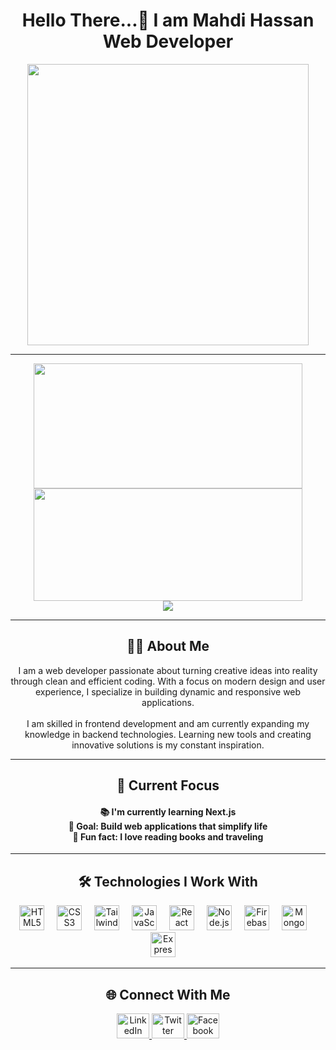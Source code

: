 <h1 align="center">Hello There...👋 I am Mahdi Hassan <br> Web Developer</h1>

<div align="center">
  <img height="450" src="https://media.licdn.com/dms/image/C4E12AQErJsYayDutVg/article-cover_image-shrink_600_2000/0/1651835064260?e=2147483647&v=beta&t=PD7NGwk2Vh3xOA9gxf8uUsLsAt-Bvak1Hm3ruoGSxuY" />
</div>

---

<div align="center">
  
  <!-- GitHub Stats & Top Languages side-by-side -->
  <div align="center">
    <img src="https://github-readme-stats.vercel.app/api?username=mahdihasan333&show_icons=true&theme=midnight-purple&border_radius=12" width="430" height="200" />
    <img src="https://github-readme-stats.vercel.app/api/top-langs/?username=mahdihasan333&layout=compact&theme=midnight-purple" width="430" height="180" />
  </div>  

  <!-- GitHub Streak -->
  <img src="https://streak-stats.demolab.com?user=mahdihasan333&theme=midnight-purple&hide_border=true&date_format=M%20j%5B%2C%20Y%5D&card_height=220" />

</div>

---

<h2 align="center">👨‍💻 About Me</h2>

<p align="center">
  I am a web developer passionate about turning creative ideas into reality through clean and efficient coding. With a focus on modern design and user experience, I specialize in building dynamic and responsive web applications. <br><br>
  I am skilled in frontend development and am currently expanding my knowledge in backend technologies. Learning new tools and creating innovative solutions is my constant inspiration.
</p>

---

<h2 align="center">🎯 Current Focus</h2>

<h4 align="center">
  📚 I'm currently learning Next.js <br> 
  🎯 Goal: Build web applications that simplify life <br> 
  🎲 Fun fact: I love reading books and traveling
</h4>

---

<h2 align="center">🛠️ Technologies I Work With</h2>

<div align="center">
  <img src="https://cdn.jsdelivr.net/gh/devicons/devicon/icons/html5/html5-original.svg" height="40" alt="HTML5" />
  <img width="12" />
  <img src="https://cdn.jsdelivr.net/gh/devicons/devicon/icons/css3/css3-original.svg" height="40" alt="CSS3" />
  <img width="12" />
  <img src="https://cdn.simpleicons.org/tailwindcss/06B6D4" height="40" alt="Tailwind CSS" />
  <img width="12" />
  <img src="https://cdn.jsdelivr.net/gh/devicons/devicon/icons/javascript/javascript-original.svg" height="40" alt="JavaScript" />
  <img width="12" />
  <img src="https://cdn.jsdelivr.net/gh/devicons/devicon/icons/react/react-original.svg" height="40" alt="React" />
  <img width="12" />
  <img src="https://cdn.jsdelivr.net/gh/devicons/devicon/icons/nodejs/nodejs-original.svg" height="40" alt="Node.js" />
  <img width="12" />
  <img src="https://cdn.jsdelivr.net/gh/devicons/devicon/icons/firebase/firebase-plain.svg" height="40" alt="Firebase" />
  <img width="12" />
  <img src="https://cdn.jsdelivr.net/gh/devicons/devicon/icons/mongodb/mongodb-original.svg" height="40" alt="MongoDB" />
  <img width="12" />
  <img src="https://cdn.simpleicons.org/express/000000" height="40" alt="Express.js" />
  <img width="12" />
</div>

---

<h2 align="center">🌐 Connect With Me</h2>

<div align="center">
  <a href="https://www.linkedin.com/in/md-mahdi-hassan-rafi-0581a4299/" target="_blank">
    <img src="https://raw.githubusercontent.com/maurodesouza/profile-readme-generator/master/src/assets/icons/social/linkedin/default.svg" width="52" height="40" alt="LinkedIn" />
  </a>
  <a href="https://x.com/MahdiHassanDev" target="_blank">
    <img src="https://raw.githubusercontent.com/maurodesouza/profile-readme-generator/master/src/assets/icons/social/twitter/default.svg" width="52" height="40" alt="Twitter" />
  </a>
  <a href="https://www.facebook.com/mahdi1hassan" target="_blank">
    <img src="https://raw.githubusercontent.com/maurodesouza/profile-readme-generator/master/src/assets/icons/social/facebook/default.svg" width="52" height="40" alt="Facebook" />
  </a>
</div>
